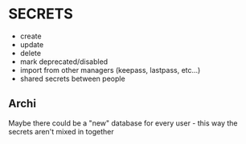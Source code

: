 # SECRETS

-   create
-   update
-   delete
-   mark deprecated/disabled
-   import from other managers (keepass, lastpass, etc...)
-   shared secrets between people

## Archi

Maybe there could be a "new" database for every user - this way the secrets aren't mixed in together
